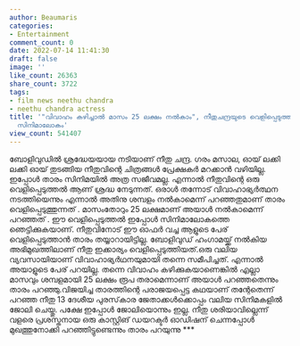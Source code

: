 ```yaml
---
author: Beaumaris
categories:
- Entertainment
comment_count: 0
date: 2022-07-14 11:41:30
draft: false
image: ''
like_count: 26363
share_count: 3722
tags:
- film news neethu chandra
- neethu chandra actress
title: '"വിവാഹം കഴിച്ചാൽ മാസം 25 ലക്ഷം നൽകാം", നീതുചന്ദ്രയുടെ വെളിപ്പെടുത്തലിൽ ഞെട്ടലോടെ
  സിനിമാലോകം'
view_count: 541407
---
```


ബോളിവുഡിൽ ശ്രദ്ധേയയായ നടിയാണ് നീതു ചന്ദ്ര. ഗരം മസാല, ഓയ് ലക്കി ലക്കി ഓയ് തുടങ്ങിയ നീതുവിന്റെ ചിത്രങ്ങൾ പ്രേക്ഷകർ മറക്കാൻ വഴിയില്ല. ഇപ്പോൾ താരം സിനിമയിൽ അത്ര സജീവമല്ല. എന്നാൽ നീതുവിന്റെ ഒരു വെളിപ്പെടുത്തൽ ആണ് ശ്രദ്ധ നേടുന്നത്. ഒരാൾ തന്നോട് വിവാഹാഭ്യർത്ഥന നടത്തിയെന്നും എന്നാൽ അതിനു ശമ്പളം നൽകാമെന്ന് പറഞ്ഞതുമാണ് താരം വെളിപ്പെടുത്തുന്നത് . മാസംതോറും 25 ലക്ഷമാണ് അയാൾ നൽകാമെന്ന് പറഞ്ഞത് . ഈ വെളിപ്പെടുത്തൽ ഇപ്പോൾ സിനിമാലോകത്തെ ഞെട്ടിക്കുകയാണ്. നീതുവിനോട് ഈ ഓഫർ വച്ച ആളുടെ പേര് വെളിപ്പെടുത്താൻ താരം തയ്യാറായിട്ടില്ല. ബോളിവുഡ് ഹംഗാമയ്ക്ക് നല്‍കിയ അഭിമുഖത്തിലാണ് നീതു ഇക്കാര്യം വെളിപ്പെടുത്തിയത്.ഒരു വലിയ വ്യവസായിയാണ് വിവാഹാഭ്യര്‍ഥനയുമായി തന്നെ സമീപിച്ചത്. എന്നാല്‍ അയാളുടെ പേര് പറയില്ല. തന്നെ വിവാഹം കഴിക്കുകയാണെങ്കില്‍ എല്ലാ മാസവും ശമ്പളമായി 25 ലക്ഷം രൂപ തരാമെന്നാണ് അയാള്‍ പറഞ്ഞതെന്നും താരം പറഞ്ഞു.വിജയിച്ച താരത്തിന്റെ പരാജയപ്പെട്ട കഥയാണ് തന്റേതെന്ന് പറഞ്ഞ നീതു 13 ദേശീയ പുരസ്‌കാര ജേതാക്കള്‍ക്കൊപ്പം വലിയ സിനിമകളില്‍ ജോലി ചെയ്തു. പക്ഷേ ഇപ്പോള്‍ ജോലിയൊന്നും ഇല്ല. നീതു ശരിയാവില്ലെന്ന് വളരെ പ്രശസ്തനായ ഒരു കാസ്റ്റിങ് ഡയറക്ടര്‍ ഓഡിഷന് ചെന്നപ്പോള്‍ മുഖത്തുനോക്കി പറഞ്ഞിട്ടുണ്ടെന്നും താരം പറയുന്നു ***